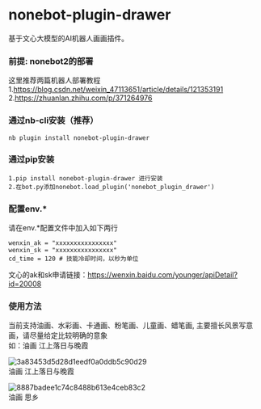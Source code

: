 # nonebot-plugin-drawer
基于文心大模型的AI机器人画画插件。


### 前提: nonebot2的部署
这里推荐两篇机器人部署教程  
1.https://blog.csdn.net/weixin_47113651/article/details/121353191  
2.https://zhuanlan.zhihu.com/p/371264976
### 通过nb-cli安装（推荐）
```
nb plugin install nonebot-plugin-drawer
```
### 通过pip安装
```
1.pip install nonebot-plugin-drawer 进行安装  
2.在bot.py添加nonebot.load_plugin('nonebot_plugin_drawer')
```
### 配置env.*
请在env.*配置文件中加入如下两行
```
wenxin_ak = "xxxxxxxxxxxxxxxx"
wenxin_sk = "xxxxxxxxxxxxxxxx"
cd_time = 120 # 技能冷却时间，以秒为单位
```
文心的ak和sk申请链接：https://wenxin.baidu.com/younger/apiDetail?id=20008
### 使用方法
当前支持油画、水彩画、卡通画、粉笔画、儿童画、蜡笔画, 主要擅长风景写意画，请尽量给定比较明确的意象  
如：油画 江上落日与晚霞

![3a83453d5d28d1eedf0a0ddb5c90d29](https://user-images.githubusercontent.com/35400185/185073989-d4cd1118-cddb-4588-a210-b6d001a049f1.jpg)  
油画 江上落日与晚霞  

![8887badee1c74c8488b613e4ceb83c2](https://user-images.githubusercontent.com/35400185/185074011-49b7bad1-e7d3-4385-afd5-a82163b0eebc.jpg)  
油画 思乡
